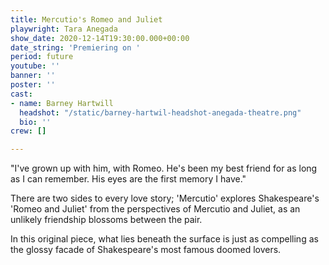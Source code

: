 ```yaml
---
title: Mercutio's Romeo and Juliet
playwright: Tara Anegada
show_date: 2020-12-14T19:30:00.000+00:00
date_string: 'Premiering on '
period: future
youtube: ''
banner: ''
poster: ''
cast:
- name: Barney Hartwill
  headshot: "/static/barney-hartwil-headshot-anegada-theatre.png"
  bio: ''
crew: []

---
```

"I've grown up with him, with Romeo. He's been my best friend for as long as I can remember. His eyes are the first memory I have."

There are two sides to every love story; 'Mercutio' explores Shakespeare's 'Romeo and Juliet' from the perspectives of Mercutio and Juliet, as an unlikely friendship blossoms between the pair. 

In this original piece, what lies beneath the surface is just as compelling as the glossy facade of Shakespeare's most famous doomed lovers.